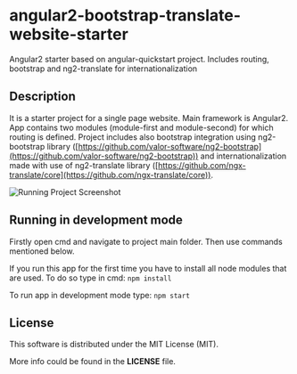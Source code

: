 # angular2-bootstrap-translate-website-starter
Angular2 starter based on angular-quickstart project. Includes routing, bootstrap and ng2-translate for internationalization

## Description

It is a starter project for a single page website. Main framework is Angular2. App contains two modules (module-first and module-second) for which routing is defined. Project includes also bootstrap integration using ng2-bootstrap library ([https://github.com/valor-software/ng2-bootstrap](https://github.com/valor-software/ng2-bootstrap)) and internationalization made with use of ng2-translate library ([https://github.com/ngx-translate/core](https://github.com/ngx-translate/core)).

![Running Project Screenshot](https://raw.githubusercontent.com/lukedd3/angular2-bootstrap-translate-website-starter/master/README%20assets/screenshot.png)

## Running in development mode

Firstly open cmd and navigate to project main folder. Then use commands mentioned below.

If you run this app for the first time you have to install all node modules that are used. To do so type in cmd:
`npm install`

To run app in development mode type:
`npm start`

## License

This software is distributed under the MIT License (MIT).

More info could be found in the **LICENSE** file.
